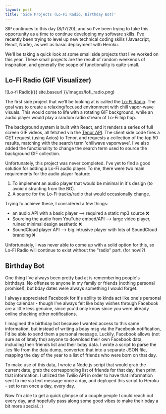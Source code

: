 ```yaml
---
layout: post
title: 'Side Projects (Lo-Fi Radio, Birthday Bot)'
---
```


SIP continues to this day (8/17/20), and so I've been trying to take this opportunity as a time to continue developing my software skills. I've recently been trying to level up new technical coding skills (Javascript, React, Node), as well as basic deployment with Heroku.

We'll be taking a quick look at some small side projects that I've worked on this year. These small projects are the result of random weekends of inspiration, and generally the scope of functionality is quite small.

## Lo-Fi Radio (GIF Visualizer)

![Lo-fi Radio]({{ site.baseurl }}/images/lofi_radio.png)

The first side project that we'll be looking at is called the [Lo-Fi Radio](https://lofi-radio.herokuapp.com/). The goal was to create a relaxing/focused environment with chill vapor-wave visuals. This would come to life with a rotating GIF background, while an audio player would play a random radio stream of Lo-Fi hip hop.

The background system is built with React, and it renders a series of full screen GIF videos, all fetched via the [Tenor API](https://tenor.com/gifapi/documentation). The client side code fires a GET request (using Axios) to Tenor, and requests a collection of the top 50 results, matching with the search term 'chillwave vaporwave'. I've also added the functionality to change the search term used to source the background GIF collection.

Unfortunately, this project was never completed. I've yet to find a good solution for adding a Lo-Fi audio player. To me, there were two main requirements for the audio player feature:

1. To implement an audio player that would be minimal in it's design (to avoid distracting from the BG).
2. A source for the Lo-Fi tracks/radio that would occasionally change.

Trying to achieve these, I considered a few things:

- an audio API with a basic player --> required a static mp3 source ❌
- Sourcing the audio from YouTube embed/API --> large video player, ruined minimal design aesthetic ❌
- SoundCloud player API --> big intrusive player with lots of SoundCloud branding ❌

Unfortunately, I was never able to come up with a solid option for this, so Lo-Fi Radio will continue to exist without the "radio" part. (for now!?)

## Birthday Bot

One thing I've always been pretty bad at is remembering people's birthdays. No offense to anyone in my family or friends (nothing personal promise!), but bday dates were always something I would forget.

I always appreciated Facebook for it's ability to kinda act like one's personal bday calendar - though I've always felt like bday wishes through Facebook are a little less genuine, since you'd only know since you were already online checking other notifications.

I imagined the birthday bot because I wanted access to this same information, but instead of writing a bday msg via the Facebook notification, I'd be able to send them a personal message. Luckily, Facebook allows (not sure as of lately tho) anyone to download their own Facebook data, including their friends list and their bday data. I wrote a script to parse the .ics file from the data dump, converted that into a separate JSON file, mapping the day of the year to a list of friends who were born on that day.

To make use of this data, I wrote a Node.js script that would grab the current date, grab the corresponding list of friends for that day, then print that information. I utilized the Twilio API in order to have that information sent to me via text message once a day, and deployed this script to Heroku - set to run once a day, every day.

Now I'm able to get a quick glimpse of a couple people I could reach out every day, and hopefully pass along some good vibes to make their bday a bit more special. :)
